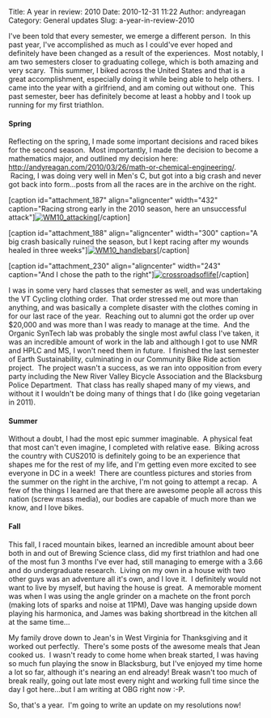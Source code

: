 Title: A year in review: 2010
Date: 2010-12-31 11:22
Author: andyreagan
Category: General updates
Slug: a-year-in-review-2010

I've been told that every semester, we emerge a different person.  In
this past year, I've accomplished as much as I could've ever hoped and
definitely have been changed as a result of the experiences.  Most
notably, I am two semesters closer to graduating college, which is both
amazing and very scary.  This summer, I biked across the United States
and that is a great accomplishment, especially doing it while being able
to help others.  I came into the year with a girlfriend, and am coming
out without one.  This past semester, beer has definitely become at
least a hobby and I took up running for my first triathlon.

#### Spring

Reflecting on the spring, I made some important decisions and raced
bikes for the second season.  Most importantly, I made the decision to
become a mathematics major, and outlined my decision here:
<http://andyreagan.com/2010/03/26/math-or-chemical-engineering/>.
 Racing, I was doing very well in Men's C, but got into a big crash and
never got back into form...posts from all the races are in the archive
on the right.

[caption id="attachment\_187" align="aligncenter" width="432"
caption="Racing strong early in the 2010 season, here an unsuccessful
attack"][![](http://andyreagan.com/wp-content/uploads/2010/03/wm_attacking.jpg "WM10_attacking")](http://andyreagan.com/wp-content/uploads/2010/03/wm_attacking.jpg)[/caption]

[caption id="attachment\_188" align="aligncenter" width="300" caption="A
big crash basically ruined the season, but I kept racing after my wounds
healed in three
weeks"][![](http://andyreagan.com/wp-content/uploads/2010/03/wm_handlebars-300x199.jpg "WM10_handlebars")](http://andyreagan.com/wp-content/uploads/2010/03/wm_handlebars.jpg)[/caption]

[caption id="attachment\_230" align="aligncenter" width="243"
caption="And I chose the path to the
right"][![](http://andyreagan.com/wp-content/uploads/2010/03/crossroadsoflife-243x300.jpg "crossroadsoflife")](http://andyreagan.com/wp-content/uploads/2010/03/crossroadsoflife.jpg)[/caption]

I was in some very hard classes that semester as well, and was
undertaking the VT Cycling clothing order.  That order stressed me out
more than anything, and was basically a complete disaster with the
clothes coming in for our last race of the year.  Reaching out to alumni
got the order up over \$20,000 and was more than I was ready to manage
at the time.  And the Organic SynTech lab was probably the single most
awful class I've taken, it was an incredible amount of work in the lab
and although I got to use NMR and HPLC and MS, I won't need them in
future.  I finished the last semester of Earth Sustainability,
culminating in our Community Bike Ride action project.  The project
wasn't a success, as we ran into opposition from every party including
the New River Valley Bicycle Association and the Blacksburg Police
Department.  That class has really shaped many of my views, and without
it I wouldn't be doing many of things that I do (like going vegetarian
in 2011).

#### Summer

Without a doubt, I had the most epic summer imaginable.  A physical feat
that most can't even imagine, I completed with relative ease.  Biking
across the country with CUS2010 is definitely going to be an experience
that shapes me for the rest of my life, and I'm getting even more
excited to see everyone in DC in a week!  There are countless pictures
and stories from the summer on the right in the archive, I'm not going
to attempt a recap.  A few of the things I learned are that there are
awesome people all across this nation (screw mass media), our bodies are
capable of much more than we know, and I love bikes.

#### Fall

This fall, I raced mountain bikes, learned an incredible amount about
beer both in and out of Brewing Science class, did my first triathlon
and had one of the most fun 3 months I've ever had, still managing to
emerge with a 3.66 and do undergraduate research.  Living on my own in a
house with two other guys was an adventure all it's own, and I love it.
 I definitely would not want to live by myself, but having the house is
great.  A memorable moment was when I was using the angle grinder on a
machete on the front porch (making lots of sparks and noise at 11PM),
Dave was hanging upside down playing his harmonica, and James was baking
shortbread in the kitchen all at the same time...

My family drove down to Jean's in West Virginia for Thanksgiving and it
worked out perfectly.  There's some posts of the awesome meals that Jean
cooked us.  I wasn't ready to come home when break started, I was having
so much fun playing the snow in Blacksburg, but I've enjoyed my time
home a lot so far, although it's nearing an end already! Break wasn't
too much of break really, going out late most every night and working
full time since the day I got here...but I am writing at OBG right now
:-P.

So, that's a year.  I'm going to write an update on my resolutions now!
